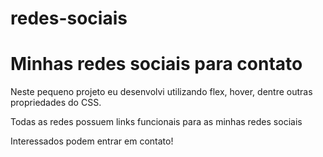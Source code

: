 # redes-sociais
<h1>Minhas redes sociais para contato</h1>

<p>Neste pequeno projeto eu desenvolvi utilizando flex, hover, dentre outras propriedades do CSS.</p>
<p>Todas as redes possuem links funcionais para as minhas redes sociais</p>
<p>Interessados podem entrar em contato!</p>

